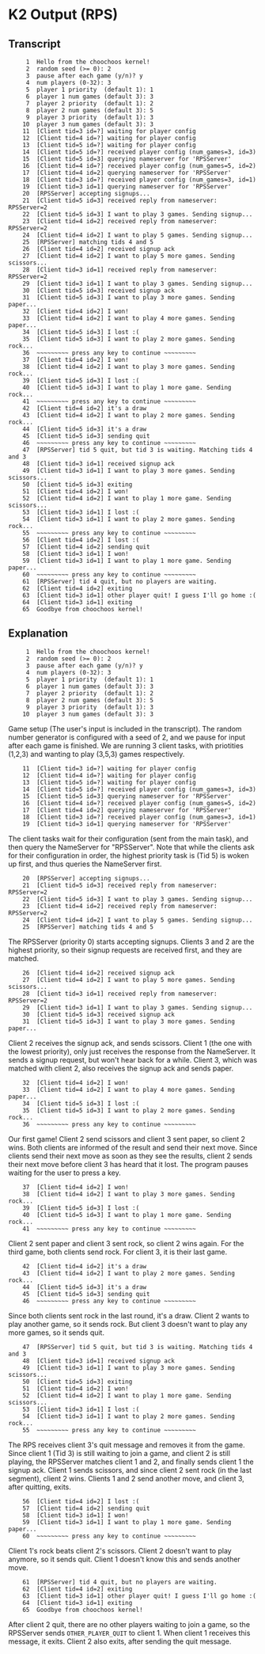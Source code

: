# K2 Output (RPS)

## Transcript

```
     1	Hello from the choochoos kernel!
     2	random seed (>= 0): 2
     3	pause after each game (y/n)? y
     4	num players (0-32): 3
     5	player 1 priority  (default 1): 1
     6	player 1 num games (default 3): 3
     7	player 2 priority  (default 1): 2
     8	player 2 num games (default 3): 5
     9	player 3 priority  (default 1): 3
    10	player 3 num games (default 3): 3
    11	[Client tid=3 id=?] waiting for player config
    12	[Client tid=4 id=?] waiting for player config
    13	[Client tid=5 id=?] waiting for player config
    14	[Client tid=5 id=?] received player config (num_games=3, id=3)
    15	[Client tid=5 id=3] querying nameserver for 'RPSServer'
    16	[Client tid=4 id=?] received player config (num_games=5, id=2)
    17	[Client tid=4 id=2] querying nameserver for 'RPSServer'
    18	[Client tid=3 id=?] received player config (num_games=3, id=1)
    19	[Client tid=3 id=1] querying nameserver for 'RPSServer'
    20	[RPSServer] accepting signups...
    21	[Client tid=5 id=3] received reply from nameserver: RPSServer=2
    22	[Client tid=5 id=3] I want to play 3 games. Sending signup...
    23	[Client tid=4 id=2] received reply from nameserver: RPSServer=2
    24	[Client tid=4 id=2] I want to play 5 games. Sending signup...
    25	[RPSServer] matching tids 4 and 5
    26	[Client tid=4 id=2] received signup ack
    27	[Client tid=4 id=2] I want to play 5 more games. Sending scissors...
    28	[Client tid=3 id=1] received reply from nameserver: RPSServer=2
    29	[Client tid=3 id=1] I want to play 3 games. Sending signup...
    30	[Client tid=5 id=3] received signup ack
    31	[Client tid=5 id=3] I want to play 3 more games. Sending paper...
    32	[Client tid=4 id=2] I won!
    33	[Client tid=4 id=2] I want to play 4 more games. Sending paper...
    34	[Client tid=5 id=3] I lost :(
    35	[Client tid=5 id=3] I want to play 2 more games. Sending rock...
    36	~~~~~~~~~ press any key to continue ~~~~~~~~~
    37	[Client tid=4 id=2] I won!
    38	[Client tid=4 id=2] I want to play 3 more games. Sending rock...
    39	[Client tid=5 id=3] I lost :(
    40	[Client tid=5 id=3] I want to play 1 more game. Sending rock...
    41	~~~~~~~~~ press any key to continue ~~~~~~~~~
    42	[Client tid=4 id=2] it's a draw
    43	[Client tid=4 id=2] I want to play 2 more games. Sending rock...
    44	[Client tid=5 id=3] it's a draw
    45	[Client tid=5 id=3] sending quit
    46	~~~~~~~~~ press any key to continue ~~~~~~~~~
    47	[RPSServer] tid 5 quit, but tid 3 is waiting. Matching tids 4 and 3
    48	[Client tid=3 id=1] received signup ack
    49	[Client tid=3 id=1] I want to play 3 more games. Sending scissors...
    50	[Client tid=5 id=3] exiting
    51	[Client tid=4 id=2] I won!
    52	[Client tid=4 id=2] I want to play 1 more game. Sending scissors...
    53	[Client tid=3 id=1] I lost :(
    54	[Client tid=3 id=1] I want to play 2 more games. Sending rock...
    55	~~~~~~~~~ press any key to continue ~~~~~~~~~
    56	[Client tid=4 id=2] I lost :(
    57	[Client tid=4 id=2] sending quit
    58	[Client tid=3 id=1] I won!
    59	[Client tid=3 id=1] I want to play 1 more game. Sending paper...
    60	~~~~~~~~~ press any key to continue ~~~~~~~~~
    61	[RPSServer] tid 4 quit, but no players are waiting.
    62	[Client tid=4 id=2] exiting
    63	[Client tid=3 id=1] other player quit! I guess I'll go home :(
    64	[Client tid=3 id=1] exiting
    65	Goodbye from choochoos kernel!
```

## Explanation

```
     1	Hello from the choochoos kernel!
     2	random seed (>= 0): 2
     3	pause after each game (y/n)? y
     4	num players (0-32): 3
     5	player 1 priority  (default 1): 1
     6	player 1 num games (default 3): 3
     7	player 2 priority  (default 1): 2
     8	player 2 num games (default 3): 5
     9	player 3 priority  (default 1): 3
    10	player 3 num games (default 3): 3
```

Game setup (The user's input is included in the transcript). The random number generator is configured with a seed of 2, and we pause for input after each game is finished.  We are running 3 client tasks, with priotities (1,2,3) and wanting to play (3,5,3) games respectively.

```
    11	[Client tid=3 id=?] waiting for player config
    12	[Client tid=4 id=?] waiting for player config
    13	[Client tid=5 id=?] waiting for player config
    14	[Client tid=5 id=?] received player config (num_games=3, id=3)
    15	[Client tid=5 id=3] querying nameserver for 'RPSServer'
    16	[Client tid=4 id=?] received player config (num_games=5, id=2)
    17	[Client tid=4 id=2] querying nameserver for 'RPSServer'
    18	[Client tid=3 id=?] received player config (num_games=3, id=1)
    19	[Client tid=3 id=1] querying nameserver for 'RPSServer'
```

The client tasks wait for their configuration (sent from the main task), and then query the NameServer for "RPSServer". Note that while the clients ask for their configuration in order, the highest priority task is (Tid 5) is woken up first, and thus queries the NameServer first.

```
    20	[RPSServer] accepting signups...
    21	[Client tid=5 id=3] received reply from nameserver: RPSServer=2
    22	[Client tid=5 id=3] I want to play 3 games. Sending signup...
    23	[Client tid=4 id=2] received reply from nameserver: RPSServer=2
    24	[Client tid=4 id=2] I want to play 5 games. Sending signup...
    25	[RPSServer] matching tids 4 and 5
```

The RPSServer (priority 0) starts accepting signups. Clients 3 and 2 are the highest priority, so their signup requests are received first, and they are matched.

```
    26	[Client tid=4 id=2] received signup ack
    27	[Client tid=4 id=2] I want to play 5 more games. Sending scissors...
    28	[Client tid=3 id=1] received reply from nameserver: RPSServer=2
    29	[Client tid=3 id=1] I want to play 3 games. Sending signup...
    30	[Client tid=5 id=3] received signup ack
    31	[Client tid=5 id=3] I want to play 3 more games. Sending paper...
```

Client 2 receives the signup ack, and sends scissors. Client 1 (the one with the lowest priority), only just receives the response from the NameServer. It sends a signup request, but won't hear back for a while. Client 3, which was matched with client 2, also receives the signup ack and sends paper.

```
    32	[Client tid=4 id=2] I won!
    33	[Client tid=4 id=2] I want to play 4 more games. Sending paper...
    34	[Client tid=5 id=3] I lost :(
    35	[Client tid=5 id=3] I want to play 2 more games. Sending rock...
    36	~~~~~~~~~ press any key to continue ~~~~~~~~~
```

Our first game! Client 2 send scissors and client 3 sent paper, so client 2 wins. Both clients are informed of the result and send their next move. Since clients send their next move as soon as they see the results, client 2 sends their next move before client 3 has heard that it lost. The program pauses waiting for the user to press a key.

```
    37	[Client tid=4 id=2] I won!
    38	[Client tid=4 id=2] I want to play 3 more games. Sending rock...
    39	[Client tid=5 id=3] I lost :(
    40	[Client tid=5 id=3] I want to play 1 more game. Sending rock...
    41	~~~~~~~~~ press any key to continue ~~~~~~~~~
```

Client 2 sent paper and client 3 sent rock, so client 2 wins again. For the third game, both clients send rock. For client 3, it is their last game.

```
    42	[Client tid=4 id=2] it's a draw
    43	[Client tid=4 id=2] I want to play 2 more games. Sending rock...
    44	[Client tid=5 id=3] it's a draw
    45	[Client tid=5 id=3] sending quit
    46	~~~~~~~~~ press any key to continue ~~~~~~~~~
```

Since both clients sent rock in the last round, it's a draw. Client 2 wants to play another game, so it sends rock. But client 3 doesn't want to play any more games, so it sends quit.

```
    47	[RPSServer] tid 5 quit, but tid 3 is waiting. Matching tids 4 and 3
    48	[Client tid=3 id=1] received signup ack
    49	[Client tid=3 id=1] I want to play 3 more games. Sending scissors...
    50	[Client tid=5 id=3] exiting
    51	[Client tid=4 id=2] I won!
    52	[Client tid=4 id=2] I want to play 1 more game. Sending scissors...
    53	[Client tid=3 id=1] I lost :(
    54	[Client tid=3 id=1] I want to play 2 more games. Sending rock...
    55	~~~~~~~~~ press any key to continue ~~~~~~~~~
```

The RPS receives client 3's quit message and removes it from the game. Since client 1 (Tid 3) is still waiting to join a game, and client 2 is still playing, the RPSServer matches client 1 and 2, and finally sends client 1 the signup ack. Client 1 sends scissors, and since client 2 sent rock (in the last segment), client 2 wins. Clients 1 and 2 send another move, and client 3, after quitting, exits.

```
    56	[Client tid=4 id=2] I lost :(
    57	[Client tid=4 id=2] sending quit
    58	[Client tid=3 id=1] I won!
    59	[Client tid=3 id=1] I want to play 1 more game. Sending paper...
    60	~~~~~~~~~ press any key to continue ~~~~~~~~~
```

Client 1's rock beats client 2's scissors. Client 2 doesn't want to play anymore, so it sends quit. Client 1 doesn't know this and sends another move.

```
    61	[RPSServer] tid 4 quit, but no players are waiting.
    62	[Client tid=4 id=2] exiting
    63	[Client tid=3 id=1] other player quit! I guess I'll go home :(
    64	[Client tid=3 id=1] exiting
    65	Goodbye from choochoos kernel!
```

After client 2 quit, there are no other players waiting to join a game, so the RPSServer sends `OTHER_PLAYER_QUIT` to client 1. When client 1 receives this message, it exits. Client 2 also exits, after sending the quit message.

